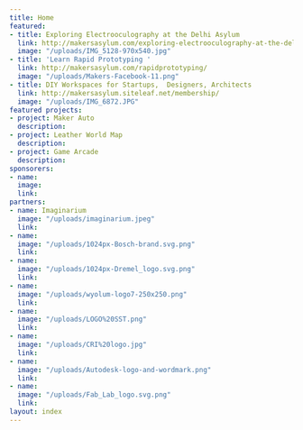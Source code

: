 ```yaml
---
title: Home
featured:
- title: Exploring Electrooculography at the Delhi Asylum
  link: http://makersasylum.com/exploring-electrooculography-at-the-delhi-asylum/
  image: "/uploads/IMG_5128-970x540.jpg"
- title: 'Learn Rapid Prototyping '
  link: http://makersasylum.com/rapidprototyping/
  image: "/uploads/Makers-Facebook-11.png"
- title: DIY Workspaces for Startups,  Designers, Architects
  link: http://makersasylum.siteleaf.net/membership/
  image: "/uploads/IMG_6872.JPG"
featured projects:
- project: Maker Auto
  description: 
- project: Leather World Map
  description: 
- project: Game Arcade
  description: 
sponsorers:
- name: 
  image: 
  link: 
partners:
- name: Imaginarium
  image: "/uploads/imaginarium.jpeg"
  link: 
- name: 
  image: "/uploads/1024px-Bosch-brand.svg.png"
  link: 
- name: 
  image: "/uploads/1024px-Dremel_logo.svg.png"
  link: 
- name: 
  image: "/uploads/wyolum-logo7-250x250.png"
  link: 
- name: 
  image: "/uploads/LOGO%20SST.png"
  link: 
- name: 
  image: "/uploads/CRI%20logo.jpg"
  link: 
- name: 
  image: "/uploads/Autodesk-logo-and-wordmark.png"
  link: 
- name: 
  image: "/uploads/Fab_Lab_logo.svg.png"
  link: 
layout: index
---
```


